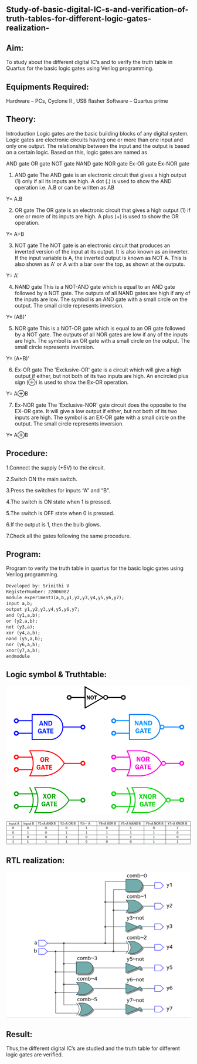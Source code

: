 ## Study-of-basic-digital-IC-s-and-verification-of-truth-tables-for-different-logic-gates-realization-
##  Aim:
To study about the different digital IC’s and to verify the truth table in Quartus for the basic logic gates using Verilog programming.

## Equipments Required:
   Hardware – PCs, Cyclone II , USB flasher
   Software – Quartus prime
## Theory:
Introduction
Logic gates are the basic building blocks of any digital system. Logic gates are electronic circuits having one or more than one input and only one output. The relationship between the input and the output is based on a certain logic. Based on this, logic gates are named as

AND gate
OR gate
NOT gate
NAND gate
NOR gate
Ex-OR gate
Ex-NOR gate
1) AND gate
The AND gate is an electronic circuit that gives a high output (1) only if all its inputs are high. A dot (.) is used to show the AND operation i.e. A.B or can be written as AB

Y= A.B

2) OR gate
The OR gate is an electronic circuit that gives a high output (1) if one or more of its inputs are high. A plus (+) is used to show the OR operation.

Y= A+B

3) NOT gate
The NOT gate is an electronic circuit that produces an inverted version of the input at its output. It is also known as an inverter. If the input variable is A, the inverted output is known as NOT A. This is also shown as A' or A with a bar over the top, as shown at the outputs.

Y= A'

4) NAND gate
This is a NOT-AND gate which is equal to an AND gate followed by a NOT gate. The outputs of all NAND gates are high if any of the inputs are low. The symbol is an AND gate with a small circle on the output. The small circle represents inversion.

Y= (AB)’

5) NOR gate
This is a NOT-OR gate which is equal to an OR gate followed by a NOT gate. The outputs of all NOR gates are low if any of the inputs are high. The symbol is an OR gate with a small circle on the output. The small circle represents inversion.

Y= (A+B)’

6) Ex-OR gate
The 'Exclusive-OR' gate is a circuit which will give a high output if either, but not both of its two inputs are high. An encircled plus sign (⊕) is used to show the Ex-OR operation.

Y= A⊕B

7) Ex-NOR gate
The 'Exclusive-NOR' gate circuit does the opposite to the EX-OR gate. It will give a low output if either, but not both of its two inputs are high. The symbol is an EX-OR gate with a small circle on the output. The small circle represents inversion.

Y= A⊕B

## Procedure:

1.Connect the supply (+5V) to the circuit. 

2.Switch ON the main switch.

3.Press the switches for inputs “A” and “B”. 

4.The switch is ON state when 1 is pressed.

5.The switch is OFF state when 0 is pressed.

6.If the output is 1, then the bulb glows.

7.Check all the gates following the same procedure.


## Program:
Program to verify the truth table in quartus for the basic logic gates using Verilog programming.
```
Developed by: Srinithi V
RegisterNumber: 22006082 
module experiment1(a,b,y1,y2,y3,y4,y5,y6,y7);
input a,b;
output y1,y2,y3,y4,y5,y6,y7;
and (y1,a,b);
or (y2,a,b);
not (y3,a);
xor (y4,a,b);
nand (y5,a,b);
nor (y6,a,b);
xnor(y7,a,b);
endmodule
```
## Logic symbol & Truthtable:
![](/L1.png)

![](/t1.png)

## RTL realization:
![](/s1.png)

## Result:
Thus,the different digital IC’s are studied and the truth table for different logic gates are verified.
